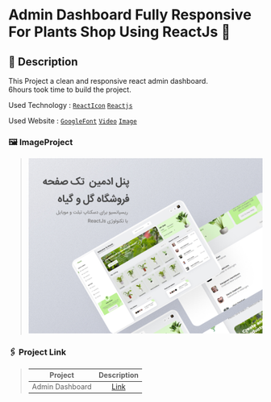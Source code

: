 # Admin Dashboard Fully Responsive For Plants Shop Using ReactJs 🍳

## 🤔 Description

This Project a clean and responsive react admin dashboard.</br>
6hours took time to build the project.

Used Technology :  [`ReactIcon`](https://react-icons.github.io/react-icons) [`Reactjs`](https://reactjs.org/)

  
Used Website : [`GoogleFont`](https://fonts.google.com/) [`Video`](https://pixabay.com/videos/) [`Image`](https://www.pexels.com/)

### 🖼️ ImageProject
> ![This is an image](https://github.com/mhdi-nzari/Admin-Dashboard-Using-ReactJS/blob/master/imageProject.jpg)

### 🖇️ Project Link 
 
> | Project  | Description |
> | :---: | :---: |
> | Admin Dashboard  | [Link](https://mhdi-nzari.github.io/Admin-Dashboard-Using-ReactJS/)  |
